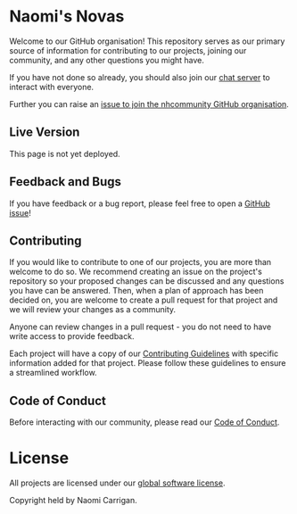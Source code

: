 # Naomi's Novas

Welcome to our GitHub organisation! This repository serves as our primary source of information for contributing to our projects, joining our community, and any other questions you might have.

If you have not done so already, you should also join our [chat server](http://chat.nhcarrigan.com) to interact with everyone.

Further you can raise an [issue to join the nhcommunity GitHub organisation](https://github.com/nhcommunity/community/issues/new?assignees=nhcarrigan&labels=%F0%9F%9A%A6+status%3A+awaiting+triage&template=join_org.yml&title=%5BORG%5D+Invite+me+to+the+organization).

## Live Version

This page is not yet deployed.

<!--This page is currently deployed. [View the live website.]()-->

## Feedback and Bugs

If you have feedback or a bug report, please feel free to open a [GitHub issue](https://github.com/nhcommunity/community/issues/new/choose)!

## Contributing

If you would like to contribute to one of our projects, you are more than welcome to do so. We recommend creating an issue on the project's repository so your proposed changes can be discussed and any questions you have can be answered. Then, when a plan of approach has been decided on, you are welcome to create a pull request for that project and we will review your changes as a community.

Anyone can review changes in a pull request - you do not need to have write access to provide feedback.

Each project will have a copy of our [Contributing Guidelines](CONTRIBUTING.md) with specific information added for that project. Please follow these guidelines to ensure a streamlined workflow.

## Code of Conduct

Before interacting with our community, please read our [Code of Conduct](CODE_OF_CONDUCT.md).

# License

All projects are licensed under our [global software license](https://docs.nhcarrigan.com/#/license).

Copyright held by Naomi Carrigan.
